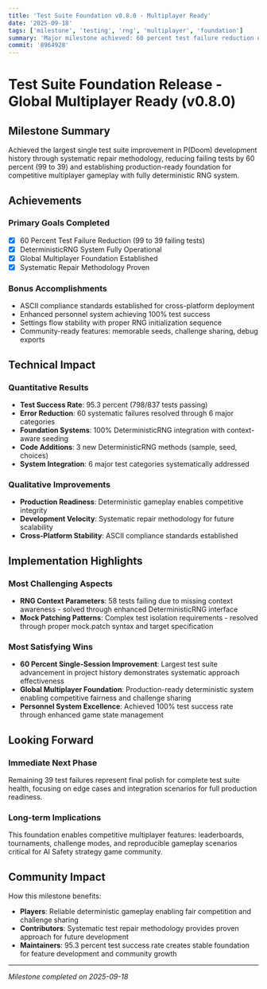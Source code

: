 ```yaml
---
title: 'Test Suite Foundation v0.8.0 - Multiplayer Ready'
date: '2025-09-18'
tags: ['milestone', 'testing', 'rng', 'multiplayer', 'foundation']
summary: 'Major milestone achieved: 60 percent test failure reduction establishes production-ready deterministic gameplay'
commit: '8964928'
---
```


# Test Suite Foundation Release - Global Multiplayer Ready (v0.8.0)

## Milestone Summary

Achieved the largest single test suite improvement in P(Doom) development history through systematic repair methodology, reducing failing tests by 60 percent (99 to 39) and establishing production-ready foundation for competitive multiplayer gameplay with fully deterministic RNG system.

## Achievements

### Primary Goals Completed
- [x] 60 Percent Test Failure Reduction (99 to 39 failing tests)
- [x] DeterministicRNG System Fully Operational
- [x] Global Multiplayer Foundation Established
- [x] Systematic Repair Methodology Proven

### Bonus Accomplishments
- ASCII compliance standards established for cross-platform deployment
- Enhanced personnel system achieving 100% test success
- Settings flow stability with proper RNG initialization sequence
- Community-ready features: memorable seeds, challenge sharing, debug exports

## Technical Impact

### Quantitative Results
- **Test Success Rate**: 95.3 percent (798/837 tests passing)
- **Error Reduction**: 60 systematic failures resolved through 6 major categories
- **Foundation Systems**: 100% DeterministicRNG integration with context-aware seeding
- **Code Additions**: 3 new DeterministicRNG methods (sample, seed, choices)
- **System Integration**: 6 major test categories systematically addressed

### Qualitative Improvements
- **Production Readiness**: Deterministic gameplay enables competitive integrity
- **Development Velocity**: Systematic repair methodology for future scalability  
- **Cross-Platform Stability**: ASCII compliance standards established

## Implementation Highlights

### Most Challenging Aspects
- **RNG Context Parameters**: 58 tests failing due to missing context awareness - solved through enhanced DeterministicRNG interface
- **Mock Patching Patterns**: Complex test isolation requirements - resolved through proper mock.patch syntax and target specification

### Most Satisfying Wins
- **60 Percent Single-Session Improvement**: Largest test suite advancement in project history demonstrates systematic approach effectiveness
- **Global Multiplayer Foundation**: Production-ready deterministic system enabling competitive fairness and challenge sharing
- **Personnel System Excellence**: Achieved 100% test success rate through enhanced game state management

## Looking Forward

### Immediate Next Phase
Remaining 39 test failures represent final polish for complete test suite health, focusing on edge cases and integration scenarios for full production readiness.

### Long-term Implications
This foundation enables competitive multiplayer features: leaderboards, tournaments, challenge modes, and reproducible gameplay scenarios critical for AI Safety strategy game community.

## Community Impact

How this milestone benefits:
- **Players**: Reliable deterministic gameplay enabling fair competition and challenge sharing
- **Contributors**: Systematic test repair methodology provides proven approach for future development  
- **Maintainers**: 95.3 percent test success rate creates stable foundation for feature development and community growth

---

*Milestone completed on 2025-09-18*
